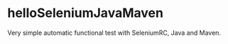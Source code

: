 helloSeleniumJavaMaven
======================

Very simple automatic functional test with SeleniumRC, Java and Maven.